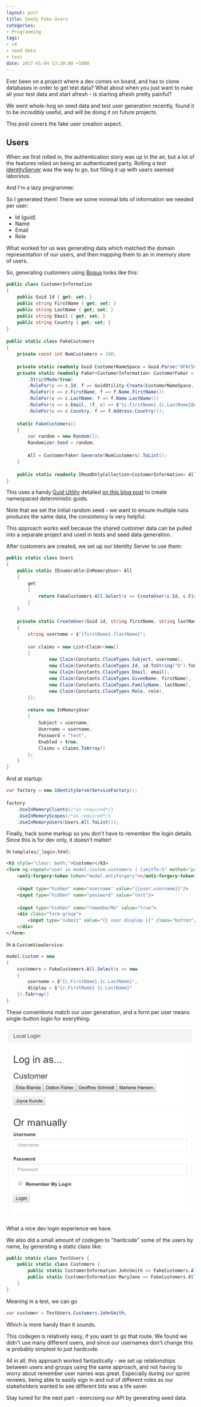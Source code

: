 ```yaml
---
layout: post
title: Seedy Fake Users
categories:
- Programming
tags:
- c#
- seed data
- test
date: 2017-01-04 13:30:00 +1000
---
```

Ever been on a project where a dev comes on board, and has to clone databases in order to get test data?  What about when you just want to
nuke all your test data and start afresh - is starting afresh pretty painful?

We went whole-hog on seed data and test user generation recently, found it to be _incredibly_ useful, and will be doing it on future projects.

This post covers the fake user creation aspect.

<!--break-->

## Users

When we first rolled in, the authentication story was up in the air, but a lot of the features relied on being an authenticated party.
Rolling a test [IdentityServer](https://github.com/IdentityServer/IdentityServer3) was the way to go, but filling it up with users 
seemed laborious.

And I'm a lazy programmer.

So I generated them! There we some minimal bits of information we needed per user:

* Id (guid)
* Name
* Email
* Role

What worked for us was generating data which matched the domain representation of our users, and then mapping them to an in memory
store of users.

So, generating customers using [Bogus](https://github.com/bchavez/Bogus) looks like this:

```cs
public class CustomerInformation
{
    public Guid Id { get; set; }
    public string FirstName { get; set; }
    public string LastName { get; set; }
    public string Email { get; set; }
    public string Country { get; set; }
}

public static class FakeCustomers
{
    private const int NumCustomers = 100;

    private static readonly Guid CustomerNameSpace = Guid.Parse("0F6C5C66-C102-4F77-94C6-C772813F21F6");
    private static readonly Faker<CustomerInformation> CustomerFaker = new Faker<CustomerInformation>()
        .StrictMode(true)
        .RuleFor(c => c.Id, f => GuidUtility.Create(CustomerNameSpace, f.Random.AlphaNumeric(20)))
        .RuleFor(c => c.FirstName, f => f.Name.FirstName())
        .RuleFor(c => c.LastName, f => f.Name.LastName())
        .RuleFor(c => c.Email, (f, c) => $"{c.FirstName}.{c.LastName}@example.com")
        .RuleFor(c => c.Country, f => f.Address.Country());

    static FakeCustomers()
    {
        var random = new Random(1);
        Randomizer.Seed = random;

        All = CustomerFaker.Generate(NumCustomers).ToList();
    }

    public static readonly IReadOnlyCollection<CustomerInformation> All;
}
``` 

This uses a handy [Guid Utility](https://github.com/LogosBible/Logos.Utility/blob/master/src/Logos.Utility/GuidUtility.cs) detailed
[on this blog post](https://code.logos.com/blog/2011/04/generating_a_deterministic_guid.html) to create namespaced deterministic guids.

Note that we set the initial random seed - we want to ensure multiple runs produces the same data, the consistency is very helpful.

This approach works well because the shared customer data can be pulled into a separate project and used in tests and seed data generation.

After customers are created, we set up our Identity Server to use them:

```cs
public static class Users
{
    public static IEnumerable<InMemoryUser> All
    {
        get 
        {
            return FakeCustomers.All.Select(c => CreateUser(c.Id, c.FirstName, c.LastName, c.Email, "Customer"))
        }
    }

    private static CreateUser(Guid id, string firstName, string lastName, string email, string role) 
    {
        string username = $"{firstName}.{lastName}";

        var claims = new List<Claim>(new[]
        {
                new Claim(Constants.ClaimTypes.Subject, username),
                new Claim(Constants.ClaimTypes.Id, id.ToString("D").ToUpperInvariant()),
                new Claim(Constants.ClaimTypes.Email, email),
                new Claim(Constants.ClaimTypes.GivenName, firstName),
                new Claim(Constants.ClaimTypes.FamilyName, lastName),
                new Claim(Constants.ClaimTypes.Role, role),
        });

        return new InMemoryUser
        {
            Subject = username,
            Username = username,
            Password = "test",
            Enabled = true,
            Claims = claims.ToArray()
        };
    }
}
```

And at startup:

```cs
var factory = new IdentityServerServiceFactory();

factory
    .UseInMemoryClients(/*as required*/)
    .UseInMemoryScopes(/*as required*/)
    .UseInMemoryUsers(Users.All.ToList());
```

Finally, hack some markup so you don't have to remember the login details. Since this is for dev only, it doesn't matter!

In `templates/_login.html`:

```html
<h3 style="clear: both;">Customer</h3>
<form ng-repeat="user in model.custom.customers | limitTo:5" method="post" action="{{model.loginUrl}}" class="login-button-form">
    <anti-forgery-token token="model.antiForgery"></anti-forgery-token>

    <input type="hidden" name="username" value="{{user.username}}"/>
    <input type="hidden" name="password" value="test"/>

    <input type="hidden" name="rememberMe" value="true">
    <div class="form-group">
        <input type="submit" value="{{ user.display }}" class="button"/>
    </div>
</form>
```

In a `CustomViewService`:

```cs
model.Custom = new
{
    customers = FakeCustomers.All.Select(c => new
    {
        username = $"{c.FirstName}.{c.LastName}",
        display = $"{c.FirstName} {c.LastName}"
    }).ToArray()
}
```

These conventions match our user generation, and a form per user means single-button login for everything.

![Login sample](/images/2016-01-04-fake-login.png)

What a nice dev login experience we have.

We also did a small amount of codegen to "hardcode" some of the users by name, by generating a static class like:

```cs
public static class TestUsers {
    public static class Customers {
        public static CustomerInformation JohnSmith => FakeCustomers.All.Skip(0).First();
        public static CustomerInformation MaryJane => FakeCustomers.All.Skip(1).First();
    }
}
```

Meaning in a test, we can go

```cs
var customer = TestUsers.Customers.JohnSmith;
```

Which is more handy than it sounds.

This codegen is relatively easy, if you want to go that route.  We found we didn't use many different users, and since our usernames
don't change this is probably simplest to just hardcode.

All in all, this approach worked fantastically - we set up relationships between users and groups using the same approach,
and not having to worry about remember user names was great.  Especially during our sprint reviews, being able to easily sign in
and out of different roles as our stakeholders wanted to see different bits was a life saver.

Stay tuned for the next part - exercising our API by generating seed data.